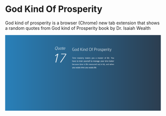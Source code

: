 God Kind Of Prosperity
=======================
God kind of prosperity is a browser (Chrome) new tab extension that shows a random quotes from God kind of Prosperity book by Dr. Isaiah Wealth

![Random 48 Laws of Power](desp.png)